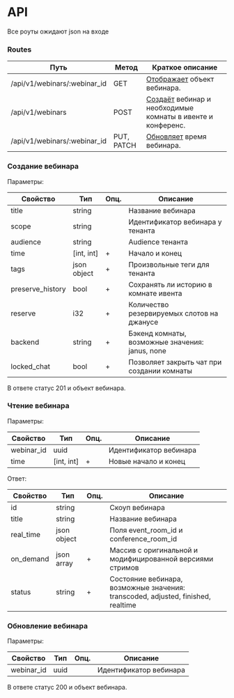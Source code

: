 # API

Все роуты ожидают json на входе

### Routes
Путь                                  | Метод      | Краткое описание
------------------------------------- | ---------- | ----------
/api/v1/webinars/:webinar_id          | GET        | [Отображает](#Чтение-вебинара) объект вебинара.
/api/v1/webinars                      | POST       | [Создаёт](#Создание-вебинара) вебинар и необходимые комнаты в ивенте и конференс.
/api/v1/webinars/:webinar_id          | PUT, PATCH | [Обновляет](#Обновление-вебинара) время вебинара.


### Создание вебинара

Параметры:

Свойство               | Тип         | Опц. | Описание
---------------------- | ----------- | ---- | -------------------------------------------------
title                  | string      |      | Название вебинара
scope                  | string      |      | Идентификатор вебинара у тенанта
audience               | string      |      | Audience тенанта
time                   | [int, int]  | +    | Начало и конец
tags                   | json object | +    | Произвольные теги для тенанта
preserve_history       | bool        | +    | Сохранять ли историю в комнате ивента
reserve                | i32         | +    | Количество резервируемых слотов на джанусе
backend                | string      | +    | Бэкенд комнаты, возможные значения: janus, none
locked_chat            | bool        | +    | Позволяет закрыть чат при создании комнаты

В ответе статус 201 и объект вебинара.

### Чтение вебинара

Параметры:

Свойство               | Тип         | Опц. | Описание
---------------------- | ----------- | ---- | -------------------------------------------------
webinar_id             | uuid        |      | Идентификатор вебинара
time                   | [int, int]  | +    | Новые начало и конец

Ответ:

Свойство               | Тип         | Опц. | Описание
---------------------- | ----------- | ---- | ---------------------------------------------------------
id                     | string      |      | Скоуп вебинара
title                  | string      |      | Название вебинара
real_time              | json object |      | Поля event_room_id и conference_room_id
on_demand              | json array  | +    | Массив с оригинальной и модифицированной версиями стримов
status                 | string      | +    | Состояние вебинара, возможные значения: transcoded, adjusted, finished, realtime


### Обновление вебинара

Параметры:

Свойство               | Тип         | Опц. | Описание
---------------------- | ----------- | ---- | -------------------------------------------------
webinar_id             | uuid        |      | Идентификатор вебинара

В ответе статус 200 и объект вебинара.
